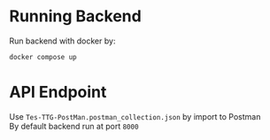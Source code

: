 # Running Backend

Run backend with docker by:

```[bash]
docker compose up
```

# API Endpoint

Use ```Tes-TTG-PostMan.postman_collection.json``` by import to Postman\
By default backend run at port ```8000```